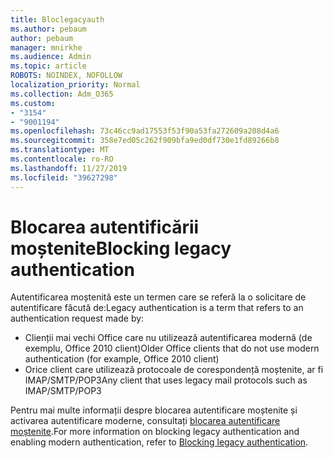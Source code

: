 ```yaml
---
title: Bloclegacyauth
ms.author: pebaum
author: pebaum
manager: mnirkhe
ms.audience: Admin
ms.topic: article
ROBOTS: NOINDEX, NOFOLLOW
localization_priority: Normal
ms.collection: Adm_O365
ms.custom:
- "3154"
- "9001194"
ms.openlocfilehash: 73c46cc9ad17553f53f90a53fa272609a208d4a6
ms.sourcegitcommit: 358e7ed05c262f909bfa9ed0df730e1fd89266b8
ms.translationtype: MT
ms.contentlocale: ro-RO
ms.lasthandoff: 11/27/2019
ms.locfileid: "39627298"
---
```

# <a name="blocking-legacy-authentication"></a><span data-ttu-id="7a3e8-102">Blocarea autentificării moștenite</span><span class="sxs-lookup"><span data-stu-id="7a3e8-102">Blocking legacy authentication</span></span>

<span data-ttu-id="7a3e8-103">Autentificarea moștenită este un termen care se referă la o solicitare de autentificare făcută de:</span><span class="sxs-lookup"><span data-stu-id="7a3e8-103">Legacy authentication is a term that refers to an authentication request made by:</span></span>

- <span data-ttu-id="7a3e8-104">Clienții mai vechi Office care nu utilizează autentificarea modernă (de exemplu, Office 2010 client)</span><span class="sxs-lookup"><span data-stu-id="7a3e8-104">Older Office clients that do not use modern authentication (for example, Office 2010 client)</span></span>
- <span data-ttu-id="7a3e8-105">Orice client care utilizează protocoale de corespondență moștenite, ar fi IMAP/SMTP/POP3</span><span class="sxs-lookup"><span data-stu-id="7a3e8-105">Any client that uses legacy mail protocols such as IMAP/SMTP/POP3</span></span>  

<span data-ttu-id="7a3e8-106">Pentru mai multe informații despre blocarea autentificare moștenite și activarea autentificare moderne, consultați [blocarea autentificare moștenite](https://docs.microsoft.com/azure/active-directory/conditional-access/concept-conditional-access-block-legacy-authentication).</span><span class="sxs-lookup"><span data-stu-id="7a3e8-106">For more information on blocking legacy authentication and enabling modern authentication, refer to [Blocking legacy authentication](https://docs.microsoft.com/azure/active-directory/conditional-access/concept-conditional-access-block-legacy-authentication).</span></span>
